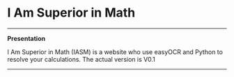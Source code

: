 # I Am Superior in Math

------------------------------------------------------------------------------------------------------------------------------------------------------------------------------------------------

**Presentation**

I Am Superior in Math (IASM) is a website who use easyOCR and Python to resolve your calculations. The actual version is V0.1

------------------------------------------------------------------------------------------------------------------------------------------------------------------------------------------------
